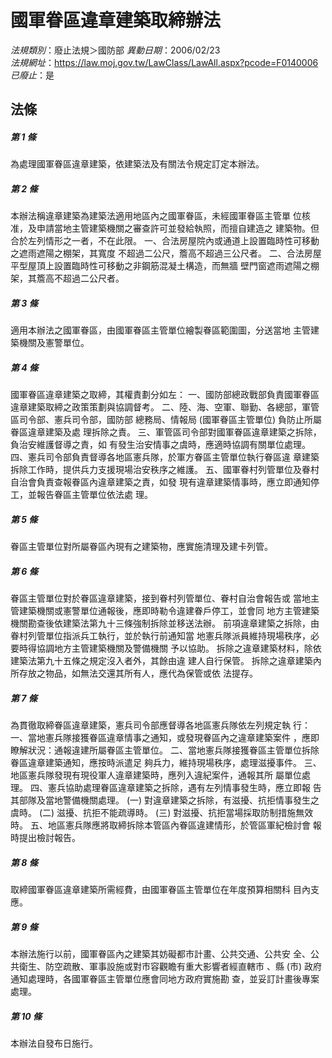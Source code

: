 # 國軍眷區違章建築取締辦法

*法規類別*：廢止法規＞國防部
*異動日期*：2006/02/23  
*法規網址*：https://law.moj.gov.tw/LawClass/LawAll.aspx?pcode=F0140006
*已廢止*：是


## 法條
##### 第 1 條
為處理國軍眷區違章建築，依建築法及有關法令規定訂定本辦法。

##### 第 2 條
本辦法稱違章建築為建築法適用地區內之國軍眷區，未經國軍眷區主管單
位核准，及申請當地主管建築機關之審查許可並發給執照，而擅自建造之
建築物。但合於左列情形之一者，不在此限。
一、合法房屋院內或通道上設置臨時性可移動之遮雨遮陽之棚架，其寬度
    不超過二公尺，簷高不超過三公尺者。
二、合法房屋平型屋頂上設置臨時性可移動之非鋼筋混凝土構造，而無牆
    壁門窗遮雨遮陽之棚架，其簷高不超過二公尺者。


##### 第 3 條
適用本辦法之國軍眷區，由國軍眷區主管單位繪製眷區範圍圖，分送當地
主管建築機關及憲警單位。

##### 第 4 條
國軍眷區違章建築之取締，其權責劃分如左：
一、國防部總政戰部負責國軍眷區違章建築取締之政策策劃與協調督考。
二、陸、海、空軍、聯勤、各總部，軍管區司令部、憲兵司令部，國防部
    總務局、情報局 (國軍眷區主管單位) 負防止所屬眷區違章建築及處
    理拆除之責。
三、軍管區司令部對國軍眷區違章建築之拆除，負治安維護督導之責，如
    有發生治安情事之虞時，應適時協調有關單位處理。
四、憲兵司令部負責督導各地區憲兵隊，於軍方眷區主管單位執行眷區違
    章建築拆除工作時，提供兵力支援現場治安秩序之維護。
五、國軍眷村列管單位及眷村自治會負責查報眷區內違章建築之責，如發
    現有違章建築情事時，應立即通知停工，並報告眷區主管單位依法處
    理。


##### 第 5 條
眷區主管單位對所屬眷區內現有之建築物，應實施清理及建卡列管。

##### 第 6 條
眷區主管單位對於眷區違章建築，接到眷村列管單位、眷村自治會報告或
當地主管建築機關或憲警單位通報後，應即時勒令違建眷戶停工，並會同
地方主管建築機關勘查後依建築法第九十三條強制拆除並移送法辦。
前項違章建築之拆除，由眷村列管單位指派兵工執行，並於執行前通知當
地憲兵隊派員維持現場秩序，必要時得協調地方主管建築機關及警備機關
予以協助。
拆除之違章建築材料，除依建築法第九十五條之規定沒入者外，其餘由違
建人自行保管。
拆除之違章建築內所存放之物品，如無法交還其所有人，應代為保管或依
法提存。

##### 第 7 條
為貫徹取締眷區違章建築，憲兵司令部應督導各地區憲兵隊依左列規定執
行：
一、當地憲兵隊接獲眷區違章情事之通知，或發現眷區內之違章建築案件
    ，應即瞭解狀況：通報違建所屬眷區主管單位。
二、當地憲兵隊接獲眷區主管單位拆除眷區違章建築通知，應按時派遣足
    夠兵力，維持現場秩序，處理滋擾事件。
三、地區憲兵隊發現有現役軍人違章建築時，應列入違紀案件，通報其所
    屬單位處理。
四、憲兵協助處理眷區違章建築之拆除，遇有左列情事發生時，應立即報
    告其部隊及當地警備機關處理。
 (一) 對違章建築之拆除，有滋擾、抗拒情事發生之虞時。
 (二) 滋擾、抗拒不能疏導時。
 (三) 對滋擾、抗拒當場採取防制措施無效時。
五、地區憲兵隊應將取締拆除本管區內眷區違建情形，於管區軍紀檢討會
    報時提出檢討報告。


##### 第 8 條
取締國軍眷區違章建築所需經費，由國軍眷區主管單位在年度預算相關科
目內支應。

##### 第 9 條
本辦法施行以前，國軍眷區內之建築其妨礙都市計畫、公共交通、公共安
全、公共衛生、防空疏散、軍事設施或對市容觀瞻有重大影響者經直轄市
、縣 (市) 政府通知處理時，各國軍眷區主管單位應會同地方政府實施勘
查，並妥訂計畫後專案處理。

##### 第 10 條
本辦法自發布日施行。



